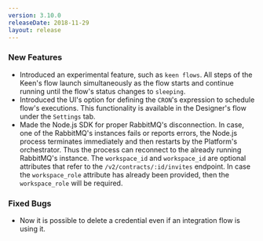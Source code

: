 ```yaml
---
version: 3.10.0
releaseDate: 2018-11-29
layout: release
---
```


### New Features

* Introduced an experimental feature, such as `keen flows`. All steps of the Keen's flow launch simultaneously as the flow starts and continue running until the flow's status changes to `sleeping`.
* Introduced the UI's option for defining the `CRON`'s expression to schedule flow's executions. This functionality is available in the Designer's flow under the `Settings` tab.
* Made the Node.js SDK for proper RabbitMQ's disconnection. In case, one of the RabbitMQ's instances fails or reports errors, the Node.js process terminates immediately and then restarts by the Platform's orchestrator. Thus the process can reconnect to the already running RabbitMQ's instance. 
The `workspace_id` and `workspace_id` are optional attributes
that refer to the `/v2/contracts/:id/invites` endpoint. In case the `workspace_role` attribute
has already been provided, then the `workspace_role` will be required.

### Fixed Bugs

* Now it is possible to delete a credential even if an integration flow is using it.
